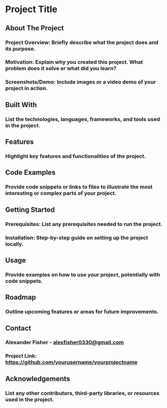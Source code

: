 # Project Title
## About The Project
### Project Overview: Briefly describe what the project does and its purpose.
### Motivation: Explain why you created this project. What problem does it solve or what did you learn?
### Screenshots/Demo: Include images or a video demo of your project in action.
## Built With
### List the technologies, languages, frameworks, and tools used in the project.
## Features
### Highlight key features and functionalities of the project.
## Code Examples
### Provide code snippets or links to files to illustrate the most interesting or complex parts of your project.
## Getting Started
### Prerequisites: List any prerequisites needed to run the project.
### Installation: Step-by-step guide on setting up the project locally.
## Usage
### Provide examples on how to use your project, potentially with code snippets.
## Roadmap
### Outline upcoming features or areas for future improvements.
## Contact
### Alexander Fisher - alexfisher0330@gmail.com
### Project Link: https://github.com/yourusername/yourprojectname
## Acknowledgements
### List any other contributors, third-party libraries, or resources used in the project.
